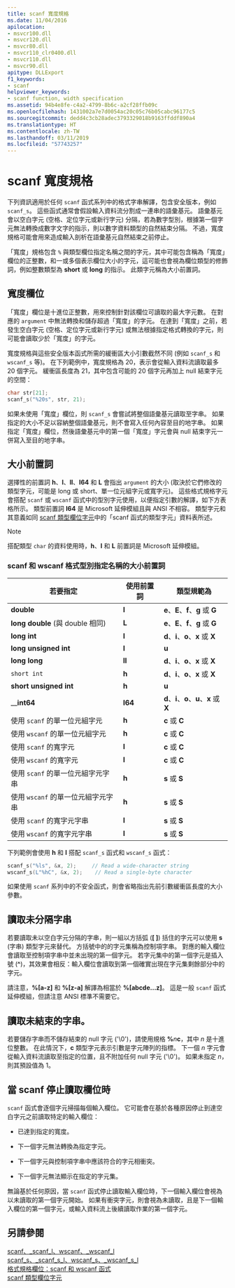 ```yaml
---
title: scanf 寬度規格
ms.date: 11/04/2016
apilocation:
- msvcr100.dll
- msvcr120.dll
- msvcr80.dll
- msvcr110_clr0400.dll
- msvcr110.dll
- msvcr90.dll
apitype: DLLExport
f1_keywords:
- scanf
helpviewer_keywords:
- scanf function, width specification
ms.assetid: 94b4e8fe-c4a2-4799-8b6c-a2cf28ffb09c
ms.openlocfilehash: 1431002a7e7d0054ac20c05c76b05cabc96177c5
ms.sourcegitcommit: dedd4c3cb28adec3793329018b9163ffddf890a4
ms.translationtype: HT
ms.contentlocale: zh-TW
ms.lasthandoff: 03/11/2019
ms.locfileid: "57743257"
---
```

# <a name="scanf-width-specification"></a>scanf 寬度規格

下列資訊適用於任何 `scanf` 函式系列中的格式字串解譯，包含安全版本，例如 `scanf_s`。 這些函式通常會假設輸入資料流分割成一連串的語彙基元。 語彙基元會以空白字元 (空格、定位字元或新行字元) 分隔，若為數字型別，根據第一個字元無法轉換成數字文字的指示，則以數字資料類型的自然結束分隔。 不過，寬度規格可能會用來造成輸入剖析在語彙基元自然結束之前停止。

「寬度」規格包含 `%` 與類型欄位指定名稱之間的字元，其中可能包含稱為「寬度」欄位的正整數，和一或多個表示欄位大小的字元，這可能也會視為欄位類型的修飾詞，例如整數類型為 **short** 或 **long** 的指示。 此類字元稱為大小前置詞。

## <a name="the-width-field"></a>寬度欄位

「寬度」欄位是十進位正整數，用來控制針對該欄位可讀取的最大字元數。 在對應的 `argument` 中無法轉換和儲存超過「寬度」的字元。 在達到「寬度」之前，若發生空白字元 (空格、定位字元或新行字元) 或無法根據指定格式轉換的字元，則可能會讀取少於「寬度」的字元。

寬度規格與這些安全版本函式所需的緩衝區大小引數截然不同 (例如 `scanf_s` 和 `wscanf_s` 等)。 在下列範例中，寬度規格為 20，表示會從輸入資料流讀取最多 20 個字元。 緩衝區長度為 21，其中包含可能的 20 個字元再加上 null 結束字元的空間：

```C
char str[21];
scanf_s("%20s", str, 21);
```

如果未使用「寬度」欄位，則 `scanf_s` 會嘗試將整個語彙基元讀取至字串。 如果指定的大小不足以容納整個語彙基元，則不會寫入任何內容至目的地字串。 如果指定「寬度」欄位，然後語彙基元中的第一個「寬度」字元會與 null 結束字元一併寫入至目的地字串。

## <a name="the-size-prefix"></a>大小前置詞

選擇性的前置詞 **h**、**l**、**ll**、**I64** 和 **L** 會指出 `argument` 的大小 (取決於它們修改的類型字元，可能是 long 或 short、單一位元組字元或寬字元)。 這些格式規格字元會搭配 `scanf` 或 `wscanf` 函式中的型別字元使用，以便指定引數的解譯，如下方表格所示。 類型前置詞 **I64** 是 Microsoft 延伸模組且與 ANSI 不相容。 類型字元和其意義如同 [scanf 類型欄位字元](../c-runtime-library/scanf-type-field-characters.md)中的「scanf 函式的類型字元」資料表所述。

> [!NOTE]
> 搭配類型 `char` 的資料使用時，**h**、**l** 和 **L** 前置詞是 Microsoft 延伸模組。

### <a name="size-prefixes-for-scanf-and-wscanf-format-type-specifiers"></a>scanf 和 wscanf 格式型別指定名稱的大小前置詞

|若要指定|使用前置詞|類型規範為|
|----------------|----------------|-------------------------|
|**double**|**l**|**e**、**E**、**f**、**g** 或 **G**|
|**long double** (與 double 相同)|**L**|**e**、**E**、**f**、**g** 或 **G**|
|**long int**|**l**|**d**、**i**、**o**、**x** 或 **X**|
|**long unsigned int**|**l**|**u**|
|**long long**|**ll**|**d**、**i**、**o**、**x** 或 **X**|
|`short int`|**h**|**d**、**i**、**o**、**x** 或 **X**|
|**short unsigned int**|**h**|**u**|
|__**int64**|**I64**|**d**、**i**、**o**、**u**、**x** 或 **X**|
|使用 `scanf` 的單一位元組字元|**h**|**c** 或 **C**|
|使用 `wscanf` 的單一位元組字元|**h**|**c** 或 **C**|
|使用 `scanf` 的寬字元|**l**|**c** 或 **C**|
|使用 `wscanf` 的寬字元|**l**|**c** 或 **C**|
|使用 `scanf` 的單一位元組字元字串|**h**|**s** 或 **S**|
|使用 `wscanf` 的單一位元組字元字串|**h**|**s** 或 **S**|
|使用 `scanf` 的寬字元字串|**l**|**s** 或 **S**|
|使用 `wscanf` 的寬字元字串|**l**|**s** 或 **S**|

下列範例會使用 **h** 和 **l** 搭配 `scanf_s` 函式和 `wscanf_s` 函式：

```C
scanf_s("%ls", &x, 2);     // Read a wide-character string
wscanf_s(L"%hC", &x, 2);    // Read a single-byte character
```

如果使用 `scanf` 系列中的不安全函式，則會省略指出先前引數緩衝區長度的大小參數。

## <a name="reading-undelimited-strings"></a>讀取未分隔字串

若要讀取未以空白字元分隔的字串，則一組以方括弧 (**[ ]**) 括住的字元可以使用 **s** (字串) 類型字元來替代。 方括號中的的字元集稱為控制項字串。 對應的輸入欄位會讀取至控制項字串中並未出現的第一個字元。 若字元集中的第一個字元是插入號 (**^**)，其效果會相反：輸入欄位會讀取到第一個確實出現在字元集剩餘部分中的字元。

請注意，**%[a-z]** 和 **%[z-a]** 解譯為相當於 **%[abcde...z]**。 這是一般 `scanf` 函式延伸模組，但請注意 ANSI 標準不需要它。

## <a name="reading-unterminated-strings"></a>讀取未結束的字串。

若要儲存字串而不儲存結束的 null 字元 ('\0')，請使用規格 **%**<em>n</em>**c**，其中 *n* 是十進位整數。 在此情況下，**c** 類型字元表示引數是字元陣列的指標。 下一個 *n* 字元會從輸入資料流讀取至指定的位置，且不附加任何 null 字元 ('\0')。 如果未指定 *n*，則其預設值為 1。

## <a name="when-scanf-stops-reading-a-field"></a>當 scanf 停止讀取欄位時

`scanf` 函式會逐個字元掃描每個輸入欄位。 它可能會在基於各種原因停止到達空白字元之前讀取特定的輸入欄位：

- 已達到指定的寬度。

- 下一個字元無法轉換為指定字元。

- 下一個字元與控制項字串中應該符合的字元相衝突。

- 下一個字元無法顯示在指定的字元集。

無論基於任何原因，當 `scanf` 函式停止讀取輸入欄位時，下一個輸入欄位會視為以未讀取的第一個字元開始。 如果有衝突字元，則會視為未讀取，且是下一個輸入欄位的第一個字元，或輸入資料流上後續讀取作業的第一個字元。

## <a name="see-also"></a>另請參閱

[scanf、_scanf_l、wscanf、_wscanf_l](../c-runtime-library/reference/scanf-scanf-l-wscanf-wscanf-l.md)<br/>
[scanf_s、_scanf_s_l、wscanf_s、_wscanf_s_l](../c-runtime-library/reference/scanf-s-scanf-s-l-wscanf-s-wscanf-s-l.md)<br/>
[格式規格欄位：scanf 和 wscanf 函式](../c-runtime-library/format-specification-fields-scanf-and-wscanf-functions.md)<br/>
[scanf 類型欄位字元](../c-runtime-library/scanf-type-field-characters.md)<br/>
